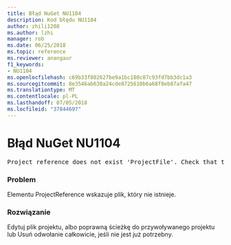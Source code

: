 ```yaml
---
title: Błąd NuGet NU1104
description: Kod błędu NU1104
author: zhili1208
ms.author: lzhi
manager: rob
ms.date: 06/25/2018
ms.topic: reference
ms.reviewer: anangaur
f1_keywords:
- NU1104
ms.openlocfilehash: c69b33f802627be9a1bc180c87c93fd7bb3dc1a3
ms.sourcegitcommit: 8e3546ab630a24cde8725610b6a68f8eb87afa47
ms.translationtype: MT
ms.contentlocale: pl-PL
ms.lasthandoff: 07/05/2018
ms.locfileid: "37844697"
---
```

# <a name="nuget-error-nu1104"></a>Błąd NuGet NU1104

<pre>Project reference does not exist 'ProjectFile'. Check that the project reference is valid and that the project file exists.</pre>

### <a name="issue"></a>Problem
Elementu ProjectReference wskazuje plik, który nie istnieje.

### <a name="solution"></a>Rozwiązanie
Edytuj plik projektu, albo poprawną ścieżkę do przywoływanego projektu lub Usuń odwołanie całkowicie, jeśli nie jest już potrzebny.